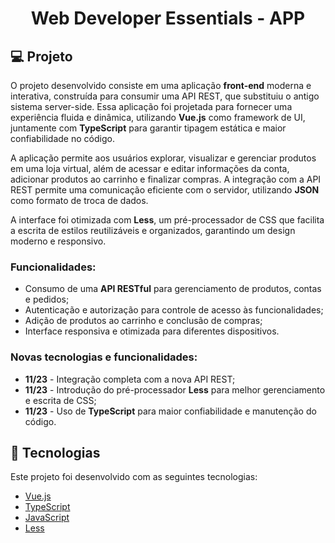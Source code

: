 <h1 align="center">
  Web Developer Essentials - APP
</h1>

## 💻 Projeto

O projeto desenvolvido consiste em uma aplicação **front-end** moderna e interativa, construída para consumir uma API REST, que substituiu o antigo sistema server-side. Essa aplicação foi projetada para fornecer uma experiência fluida e dinâmica, utilizando **Vue.js** como framework de UI, juntamente com **TypeScript** para garantir tipagem estática e maior confiabilidade no código.

A aplicação permite aos usuários explorar, visualizar e gerenciar produtos em uma loja virtual, além de acessar e editar informações da conta, adicionar produtos ao carrinho e finalizar compras. A integração com a API REST permite uma comunicação eficiente com o servidor, utilizando **JSON** como formato de troca de dados.

A interface foi otimizada com **Less**, um pré-processador de CSS que facilita a escrita de estilos reutilizáveis e organizados, garantindo um design moderno e responsivo.

### Funcionalidades:

- Consumo de uma **API RESTful** para gerenciamento de produtos, contas e pedidos;
- Autenticação e autorização para controle de acesso às funcionalidades;
- Adição de produtos ao carrinho e conclusão de compras;
- Interface responsiva e otimizada para diferentes dispositivos.

### Novas tecnologias e funcionalidades:

- **11/23** - Integração completa com a nova API REST;
- **11/23** - Introdução do pré-processador **Less** para melhor gerenciamento e escrita de CSS;
- **11/23** - Uso de **TypeScript** para maior confiabilidade e manutenção do código.

## 🚀 Tecnologias

Este projeto foi desenvolvido com as seguintes tecnologias:

- [Vue.js](https://vuejs.org/)
- [TypeScript](https://www.typescriptlang.org/)
- [JavaScript](https://developer.mozilla.org/pt-BR/docs/Web/JavaScript)
- [Less](https://lesscss.org/)